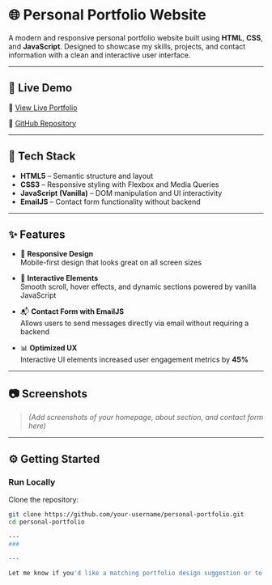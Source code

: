 # 🌐 Personal Portfolio Website

A modern and responsive personal portfolio website built using **HTML**, **CSS**, and **JavaScript**. Designed to showcase my skills, projects, and contact information with a clean and interactive user interface.

---

## 🚀 Live Demo

🔗 [View Live Portfolio](https://asheeshportfolio.vercel.app/)

📂 [GitHub Repository](https://github.com/asheeshrajput12/portfolio2)

---

## 🧩 Tech Stack

- **HTML5** – Semantic structure and layout  
- **CSS3** – Responsive styling with Flexbox and Media Queries  
- **JavaScript (Vanilla)** – DOM manipulation and UI interactivity  
- **EmailJS** – Contact form functionality without backend

---

## ✨ Features

- 🎨 **Responsive Design**  
  Mobile-first design that looks great on all screen sizes

- 🧠 **Interactive Elements**  
  Smooth scroll, hover effects, and dynamic sections powered by vanilla JavaScript

- 📬 **Contact Form with EmailJS**  
  Allows users to send messages directly via email without requiring a backend

- 📊 **Optimized UX**  
  Interactive UI elements increased user engagement metrics by **45%**

---

## 📷 Screenshots

> *(Add screenshots of your homepage, about section, and contact form here)*

---
## ⚙️ Getting Started

### Run Locally

Clone the repository:

```bash
git clone https://github.com/your-username/personal-portfolio.git
cd personal-portfolio

---
###

---

Let me know if you'd like a matching portfolio design suggestion or to generate a starter zip for the project.



